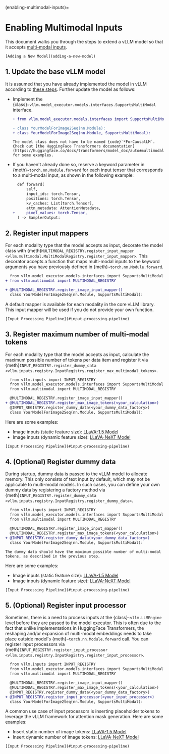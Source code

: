 (enabling-multimodal-inputs)=

# Enabling Multimodal Inputs

This document walks you through the steps to extend a vLLM model so that it accepts [multi-modal inputs](#multimodal-inputs).

```{seealso}
[Adding a New Model](adding-a-new-model)
```

## 1. Update the base vLLM model

It is assumed that you have already implemented the model in vLLM according to [these steps](#adding-a-new-model).
Further update the model as follows:

- Implement the {class}`~vllm.model_executor.models.interfaces.SupportsMultiModal` interface.

  ```diff
  + from vllm.model_executor.models.interfaces import SupportsMultiModal

  - class YourModelForImage2Seq(nn.Module):
  + class YourModelForImage2Seq(nn.Module, SupportsMultiModal):
  ```

  ```{note}
  The model class does not have to be named {code}`*ForCausalLM`.
  Check out [the HuggingFace Transformers documentation](https://huggingface.co/docs/transformers/model_doc/auto#multimodal) for some examples.
  ```

- If you haven't already done so, reserve a keyword parameter in {meth}`~torch.nn.Module.forward`
  for each input tensor that corresponds to a multi-modal input, as shown in the following example:

  ```diff
    def forward(
        self,
        input_ids: torch.Tensor,
        positions: torch.Tensor,
        kv_caches: List[torch.Tensor],
        attn_metadata: AttentionMetadata,
  +     pixel_values: torch.Tensor,
    ) -> SamplerOutput:
  ```

## 2. Register input mappers

For each modality type that the model accepts as input, decorate the model class with {meth}`MULTIMODAL_REGISTRY.register_input_mapper <vllm.multimodal.MultiModalRegistry.register_input_mapper>`.
This decorator accepts a function that maps multi-modal inputs to the keyword arguments you have previously defined in {meth}`~torch.nn.Module.forward`.

```diff
  from vllm.model_executor.models.interfaces import SupportsMultiModal
+ from vllm.multimodal import MULTIMODAL_REGISTRY

+ @MULTIMODAL_REGISTRY.register_image_input_mapper()
  class YourModelForImage2Seq(nn.Module, SupportsMultiModal):
```

A default mapper is available for each modality in the core vLLM library. This input mapper will be used if you do not provide your own function.

```{seealso}
[Input Processing Pipeline](#input-processing-pipeline)
```

## 3. Register maximum number of multi-modal tokens

For each modality type that the model accepts as input, calculate the maximum possible number of tokens per data item
and register it via {meth}`INPUT_REGISTRY.register_dummy_data <vllm.inputs.registry.InputRegistry.register_max_multimodal_tokens>`.

```diff
  from vllm.inputs import INPUT_REGISTRY
  from vllm.model_executor.models.interfaces import SupportsMultiModal
  from vllm.multimodal import MULTIMODAL_REGISTRY

  @MULTIMODAL_REGISTRY.register_image_input_mapper()
+ @MULTIMODAL_REGISTRY.register_max_image_tokens(<your_calculation>)
  @INPUT_REGISTRY.register_dummy_data(<your_dummy_data_factory>)
  class YourModelForImage2Seq(nn.Module, SupportsMultiModal):
```

Here are some examples:

- Image inputs (static feature size): [LLaVA-1.5 Model](gh-code:vllm/model_executor/models/llava.py)
- Image inputs (dynamic feature size): [LLaVA-NeXT Model](gh-code:vllm/model_executor/models/llava_next.py)

```{seealso}
[Input Processing Pipeline](#input-processing-pipeline)
```

## 4. (Optional) Register dummy data

During startup, dummy data is passed to the vLLM model to allocate memory. This only consists of text input by default, which may not be applicable to multi-modal models.
In such cases, you can define your own dummy data by registering a factory method via {meth}`INPUT_REGISTRY.register_dummy_data <vllm.inputs.registry.InputRegistry.register_dummy_data>`.

```diff
  from vllm.inputs import INPUT_REGISTRY
  from vllm.model_executor.models.interfaces import SupportsMultiModal
  from vllm.multimodal import MULTIMODAL_REGISTRY

  @MULTIMODAL_REGISTRY.register_image_input_mapper()
  @MULTIMODAL_REGISTRY.register_max_image_tokens(<your_calculation>)
+ @INPUT_REGISTRY.register_dummy_data(<your_dummy_data_factory>)
  class YourModelForImage2Seq(nn.Module, SupportsMultiModal):
```

```{note}
The dummy data should have the maximum possible number of multi-modal tokens, as described in the previous step.
```

Here are some examples:

- Image inputs (static feature size): [LLaVA-1.5 Model](gh-code:vllm/model_executor/models/llava.py)
- Image inputs (dynamic feature size): [LLaVA-NeXT Model](gh-code:vllm/model_executor/models/llava_next.py)

```{seealso}
[Input Processing Pipeline](#input-processing-pipeline)
```

## 5. (Optional) Register input processor

Sometimes, there is a need to process inputs at the {class}`~vllm.LLMEngine` level before they are passed to the model executor.
This is often due to the fact that unlike implementations in HuggingFace Transformers, the reshaping and/or expansion of multi-modal embeddings needs to take place outside model's {meth}`~torch.nn.Module.forward` call.
You can register input processors via {meth}`INPUT_REGISTRY.register_input_processor <vllm.inputs.registry.InputRegistry.register_input_processor>`.

```diff
  from vllm.inputs import INPUT_REGISTRY
  from vllm.model_executor.models.interfaces import SupportsMultiModal
  from vllm.multimodal import MULTIMODAL_REGISTRY

  @MULTIMODAL_REGISTRY.register_image_input_mapper()
  @MULTIMODAL_REGISTRY.register_max_image_tokens(<your_calculation>)
  @INPUT_REGISTRY.register_dummy_data(<your_dummy_data_factory>)
+ @INPUT_REGISTRY.register_input_processor(<your_input_processor>)
  class YourModelForImage2Seq(nn.Module, SupportsMultiModal):
```

A common use case of input processors is inserting placeholder tokens to leverage the vLLM framework for attention mask generation.
Here are some examples:

- Insert static number of image tokens: [LLaVA-1.5 Model](gh-code:vllm/model_executor/models/llava.py)
- Insert dynamic number of image tokens: [LLaVA-NeXT Model](gh-code:vllm/model_executor/models/llava_next.py)

```{seealso}
[Input Processing Pipeline](#input-processing-pipeline)
```

